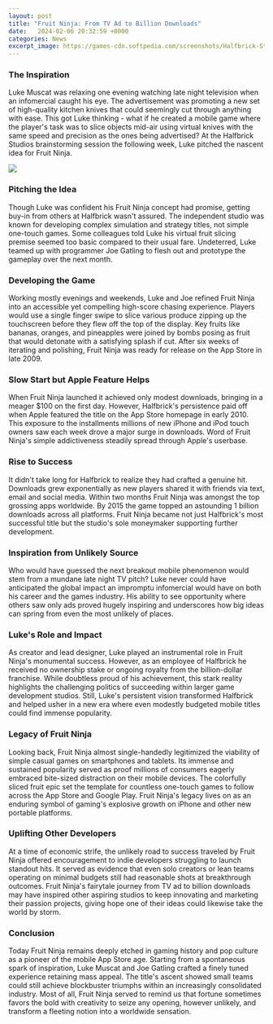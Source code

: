 ```yaml
---
layout: post
title: "Fruit Ninja: From TV Ad to Billion Downloads"
date:   2024-02-06 20:32:59 +0000
categories: News
excerpt_image: https://games-cdn.softpedia.com/screenshots/Halfbrick-Studios-Fruit-Ninja_1.jpg
---
```

### The Inspiration   
Luke Muscat was relaxing one evening watching late night television when an infomercial caught his eye. The advertisement was promoting a new set of high-quality kitchen knives that could seemingly cut through anything with ease. This got Luke thinking - what if he created a mobile game where the player's task was to slice objects mid-air using virtual knives with the same speed and precision as the ones being advertised? At the Halfbrick Studios brainstorming session the following week, Luke pitched the nascent idea for Fruit Ninja.


![](https://games-cdn.softpedia.com/screenshots/Halfbrick-Studios-Fruit-Ninja_1.jpg)
### Pitching the Idea
Though Luke was confident his Fruit Ninja concept had promise, getting buy-in from others at Halfbrick wasn't assured. The independent studio was known for developing complex simulation and strategy titles, not simple one-touch games. Some colleagues told Luke his virtual fruit slicing premise seemed too basic compared to their usual fare. Undeterred, Luke teamed up with programmer Joe Gatling to flesh out and prototype the gameplay over the next month. 

### Developing the Game
Working mostly evenings and weekends, Luke and Joe refined Fruit Ninja into an accessible yet compelling high-score chasing experience. Players would use a single finger swipe to slice various produce zipping up the touchscreen before they flew off the top of the display. Key fruits like bananas, oranges, and pineapples were joined by bombs posing as fruit that would detonate with a satisfying splash if cut. After six weeks of iterating and polishing, Fruit Ninja was ready for release on the App Store in late 2009.

### Slow Start but Apple Feature Helps  
When Fruit Ninja launched it achieved only modest downloads, bringing in a meager $100 on the first day. However, Halfbrick's persistence paid off when Apple featured the title on the App Store homepage in early 2010. This exposure to the installments millions of new iPhone and iPod touch owners saw each week drove a major surge in downloads. Word of Fruit Ninja's simple addictiveness steadily spread through Apple's userbase.

### Rise to Success
It didn't take long for Halfbrick to realize they had crafted a genuine hit. Downloads grew exponentially as new players shared it with friends via text, email and social media. Within two months Fruit Ninja was amongst the top grossing apps worldwide. By 2015 the game topped an astounding 1 billion downloads across all platforms. Fruit Ninja became not just Halfbrick's most successful title but the studio's sole moneymaker supporting further development.

### Inspiration from Unlikely Source 
Who would have guessed the next breakout mobile phenomenon would stem from a mundane late night TV pitch? Luke never could have anticipated the global impact an impromptu infomercial would have on both his career and the games industry. His ability to see opportunity where others saw only ads proved hugely inspiring and underscores how big ideas can spring from even the most unlikely of places.

### Luke's Role and Impact
As creator and lead designer, Luke played an instrumental role in Fruit Ninja's monumental success. However, as an employee of Halfbrick he received no ownership stake or ongoing royalty from the billion-dollar franchise. While doubtless proud of his achievement, this stark reality highlights the challenging politics of succeeding within larger game development studios. Still, Luke's persistent vision transformed Halfbrick and helped usher in a new era where even modestly budgeted mobile titles could find immense popularity.

### Legacy of Fruit Ninja
Looking back, Fruit Ninja almost single-handedly legitimized the viability of simple casual games on smartphones and tablets. Its immense and sustained popularity served as proof millions of consumers eagerly embraced bite-sized distraction on their mobile devices. The colorfully sliced fruit epic set the template for countless one-touch games to follow across the App Store and Google Play. Fruit Ninja's legacy lives on as an enduring symbol of gaming's explosive growth on iPhone and other new portable platforms.

### Uplifting Other Developers  
At a time of economic strife, the unlikely road to success traveled by Fruit Ninja offered encouragement to indie developers struggling to launch standout hits. It served as evidence that even solo creators or lean teams operating on minimal budgets still had reasonable shots at breakthrough outcomes. Fruit Ninja's fairytale journey from TV ad to billion downloads may have inspired other aspiring studios to keep innovating and marketing their passion projects, giving hope one of their ideas could likewise take the world by storm.

### Conclusion
Today Fruit Ninja remains deeply etched in gaming history and pop culture as a pioneer of the mobile App Store age. Starting from a spontaneous spark of inspiration, Luke Muscat and Joe Gatling crafted a finely tuned experience retaining mass appeal. The title's ascent showed small teams could still achieve blockbuster triumphs within an increasingly consolidated industry. Most of all, Fruit Ninja served to remind us that fortune sometimes favors the bold with creativity to seize any opening, however unlikely, and transform a fleeting notion into a worldwide sensation.